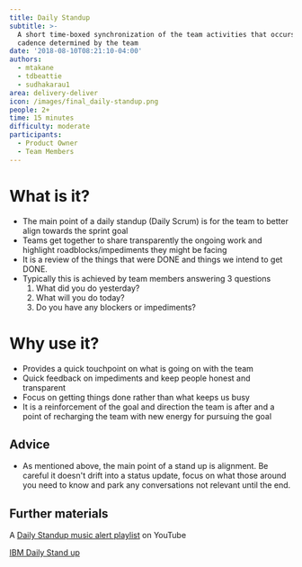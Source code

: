 ```yaml
---
title: Daily Standup
subtitle: >-
  A short time-boxed synchronization of the team activities that occurs in a
  cadence determined by the team
date: '2018-08-10T08:21:10-04:00'
authors:
  - mtakane
  - tdbeattie
  - sudhakarau1
area: delivery-deliver
icon: /images/final_daily-standup.png
people: 2+
time: 15 minutes
difficulty: moderate
participants:
  - Product Owner
  - Team Members
---
```

# What is it?

* The main point of a daily standup (Daily Scrum) is for the team to better align towards the sprint goal
* Teams get together to share transparently the ongoing work and highlight roadblocks/impediments they might be facing
* It is a review of the things that were DONE and things we intend to get DONE. 
* Typically this is achieved by team members answering 3 questions 
  1. What did you do yesterday?
  2. What will you do today?
  3. Do you have any blockers or impediments?



# Why use it?

* Provides a quick touchpoint on what is going on with the team
* Quick feedback on impediments and keep people honest and transparent
* Focus on getting things done rather than what keeps us busy
* It is a reinforcement of the goal and direction the team is after and a point of recharging the team with new energy for pursuing the goal

## Advice

* As mentioned above, the main point of a stand up is alignment. Be careful it doesn't drift into a status update, focus on what those around you need to know and park any conversations not relevant until the end.

## Further materials

A [Daily Standup music alert playlist](https://www.youtube.com/playlist?list=PLnqlDDtSH2A7jzZiYPMHy2HjjjdV3rhNM&jct=ykj79fMNekbkUwePDbdsjY2QXKaeag) on YouTube

[IBM Daily Stand up](https://www.youtube.com/watch?v=GzQjGhD5tSU)
